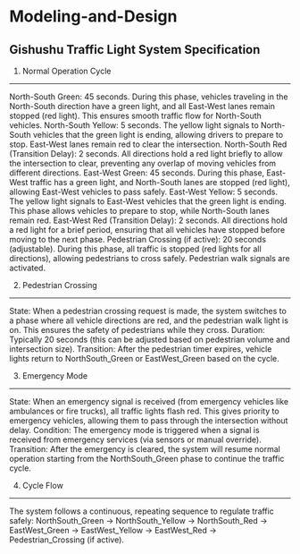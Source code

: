 # Modeling-and-Design

 Gishushu Traffic Light System Specification
 -------------------------------------------
1. Normal Operation Cycle
-------------------------
North-South Green: 45 seconds. During this phase, vehicles traveling in the North-South direction have a green light, and all East-West lanes remain stopped (red light). This ensures smooth traffic flow for North-South vehicles.
North-South Yellow: 5 seconds. The yellow light signals to North-South vehicles that the green light is ending, allowing drivers to prepare to stop. East-West lanes remain red to clear the intersection.
North-South Red (Transition Delay): 2 seconds. All directions hold a red light briefly to allow the intersection to clear, preventing any overlap of moving vehicles from different directions.
East-West Green: 45 seconds. During this phase, East-West traffic has a green light, and North-South lanes are stopped (red light), allowing East-West vehicles to pass safely.
East-West Yellow: 5 seconds. The yellow light signals to East-West vehicles that the green light is ending. This phase allows vehicles to prepare to stop, while North-South lanes remain red.
East-West Red (Transition Delay): 2 seconds. All directions hold a red light for a brief period, ensuring that all vehicles have stopped before moving to the next phase.
Pedestrian Crossing (if active): 20 seconds (adjustable). During this phase, all traffic is stopped (red lights for all directions), allowing pedestrians to cross safely. Pedestrian walk signals are activated.

2. Pedestrian Crossing
----------------------
State: When a pedestrian crossing request is made, the system switches to a phase where all vehicle directions are red, and the pedestrian walk light is on. This ensures the safety of pedestrians while they cross.
Duration: Typically 20 seconds (this can be adjusted based on pedestrian volume and intersection size).
Transition: After the pedestrian timer expires, vehicle lights return to NorthSouth_Green or EastWest_Green based on the cycle.

3. Emergency Mode
-----------------
State: When an emergency signal is received (from emergency vehicles like ambulances or fire trucks), all traffic lights flash red. This gives priority to emergency vehicles, allowing them to pass through the intersection without delay.
Condition: The emergency mode is triggered when a signal is received from emergency services (via sensors or manual override).
Transition: After the emergency is cleared, the system will resume normal operation starting from the NorthSouth_Green phase to continue the traffic cycle.

4. Cycle Flow
-------------
The system follows a continuous, repeating sequence to regulate traffic safely:
NorthSouth_Green → NorthSouth_Yellow → NorthSouth_Red → EastWest_Green → EastWest_Yellow → EastWest_Red → Pedestrian_Crossing (if active).
